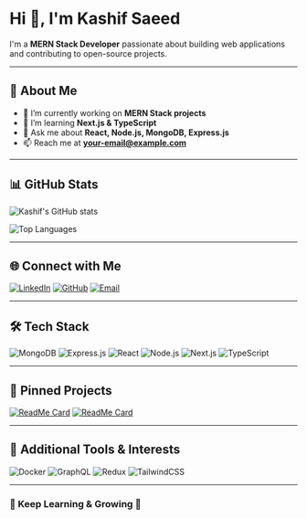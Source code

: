 # Hi 👋, I'm Kashif Saeed

I'm a **MERN Stack Developer** passionate about building web applications and contributing to open-source projects.

---

## 🚀 About Me
- 🔭 I’m currently working on **MERN Stack projects**
- 🌱 I’m learning **Next.js & TypeScript**
- 💬 Ask me about **React, Node.js, MongoDB, Express.js**
- 📫 Reach me at **your-email@example.com**

---

## 📊 GitHub Stats
![Kashif's GitHub stats](https://github-readme-stats.vercel.app/api?username=KashifSaeed&show_icons=true&theme=dark)

![Top Languages](https://github-readme-stats.vercel.app/api/top-langs/?username=KashifSaeed&layout=compact&theme=dark)

---

## 🌐 Connect with Me
[![LinkedIn](https://img.shields.io/badge/LinkedIn-0077B5?style=for-the-badge&logo=linkedin&logoColor=white)](https://www.linkedin.com/in/kashif-saeed-286711246/)
[![GitHub](https://img.shields.io/badge/GitHub-181717?style=for-the-badge&logo=github&logoColor=white)](https://github.com/KashifSaeed)
[![Email](https://img.shields.io/badge/Email-D14836?style=for-the-badge&logo=gmail&logoColor=white)](mailto:your-email@example.com)

---

## 🛠 Tech Stack
![MongoDB](https://img.shields.io/badge/MongoDB-4EA94B?style=for-the-badge&logo=mongodb&logoColor=white)
![Express.js](https://img.shields.io/badge/Express.js-000000?style=for-the-badge&logo=express&logoColor=white)
![React](https://img.shields.io/badge/React-61DAFB?style=for-the-badge&logo=react&logoColor=black)
![Node.js](https://img.shields.io/badge/Node.js-339933?style=for-the-badge&logo=node.js&logoColor=white)
![Next.js](https://img.shields.io/badge/Next.js-000000?style=for-the-badge&logo=next.js&logoColor=white)
![TypeScript](https://img.shields.io/badge/TypeScript-3178C6?style=for-the-badge&logo=typescript&logoColor=white)

---

## 📌 Pinned Projects
[![ReadMe Card](https://github-readme-stats.vercel.app/api/pin/?username=KashifSaeed&repo=your-project&theme=dark)](https://github.com/KashifSaeed/your-project)
[![ReadMe Card](https://github-readme-stats.vercel.app/api/pin/?username=KashifSaeed&repo=another-project&theme=dark)](https://github.com/KashifSaeed/another-project)

---

## 🎯 Additional Tools & Interests
![Docker](https://img.shields.io/badge/Docker-2496ED?style=for-the-badge&logo=docker&logoColor=white)
![GraphQL](https://img.shields.io/badge/GraphQL-E10098?style=for-the-badge&logo=graphql&logoColor=white)
![Redux](https://img.shields.io/badge/Redux-764ABC?style=for-the-badge&logo=redux&logoColor=white)
![TailwindCSS](https://img.shields.io/badge/TailwindCSS-38B2AC?style=for-the-badge&logo=tailwind-css&logoColor=white)

---

### 🎯 Keep Learning & Growing 🚀
